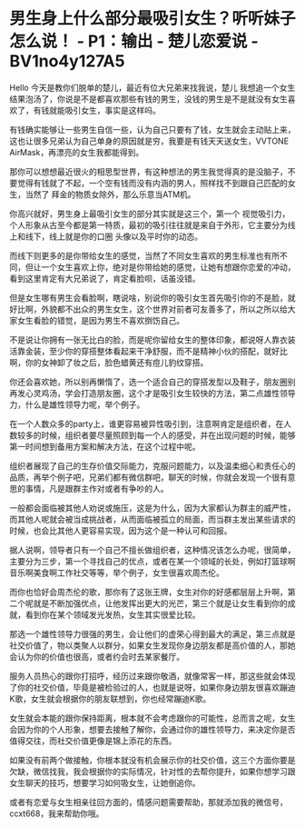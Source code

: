 # 男生身上什么部分最吸引女生？听听妹子怎么说！ - P1：输出 - 楚儿恋爱说 - BV1no4y127A5

Hello 今天是教你们脱单的楚儿，最近有位大兄弟来找我说，楚儿 我想追一个女生结果泡汤了，你说是不是都喜欢那些有钱的男生，没钱的男生是不是就没有女生喜欢了，有钱就能吸引女生，事实是这样吗。

有钱确实能够让一些男生自信一些，认为自己只要有了钱，女生就会主动贴上来，这也让很多兄弟认为自己单身的原因就是穷，我要是有钱天天送女生，VVTONE AirMask，再漂亮的女生我都能得到。

那你可以想想最近很火的相思型世界，有这种想法的男生我觉得真的是没脑子，不要觉得有钱就了不起，一个空有钱而没有内涵的男人，照样找不到跟自己匹配的女生，当然了 拜金的物质女除外，那么乐意当ATM机。

你高兴就好，男生身上最吸引女生的部分其实就是这三个，第一个 视觉吸引力，个人形象从古至今都是第一特质，最初的吸引往往就是来自于外形，它主要分为线上和线下，线上就是你的口圈 头像以及平时你的动态。

而线下则更多的是你带给女生的感觉，当然了不同女生喜欢的男生标准也有所不同，但让一个女生喜欢上你，绝对是你带给她的感觉，让她有想跟你恋爱的冲动，看到这里肯定有大兄弟说了，肯定看脸呗，话虽没错。

但是女生哪有男生会看脸啊，瞎说啥，别说你的吸引女生首先吸引你的不是脸，就好比啊，外貌都不出众的男生女生，这个世界对前者可友善多了，所以之所以给大家女生看脸的错觉，是因为男生不喜欢捯饬自己。

不是说让你拥有一张无比白的脸，而是呢你留给女生的整体印象，都说呀人靠衣装活靠金装，至少你的穿搭整体看起来干净舒服，而不是精神小伙的搭配，就好比啊，你的女神卸了妆之后，脸色蜡黄还有痘儿豹纹穿搭。

你还会喜欢她，所以别再懒惰了，选一个适合自己的穿搭发型以及鞋子，朋友圈别再发心灵鸡汤，学会打造朋友圈，这个才是吸引女生较快的方法，第二点雄性领导力，什么是雄性领导力呢，举个例子。

在一个人数众多的party上，谁更容易被异性吸引到，注意啊肯定是组织者，在人数较多的时候，组织者要尽量照顾到每一个人的感受，并在出现问题的时候，能够第一时间想到备用方案和解决方法，在这个过程中呢。

组织者展现了自己的生存价值交际能力，克服问题能力，以及温柔细心和责任心的品质，再举个例子吧，兄弟们都有微信群吧，聊天的时候，你就会发现一个很有意思的事情，凡是跟群主作对或者有争吵的人。

一般都会面临被其他人劝说或施压，这是为什么，因为大家都认为群主的威严性，而其他人呢就会被当成挑战者，从而面临被孤立的局面，而当群主发出某些请求的时候，也会比其他人更容易实现，因为这个是一种认可和回报。

据人说啊，领导者只有一个自己不擅长做组织者，这种情况该怎么办呢，很简单，主要分为三步，第一个寻找自己的优点，或者在某一个领域的长处，例如打篮球啊音乐啊美食啊工作社交等等，举个例子，女生很喜欢周杰伦。

而你也恰好会周杰伦的歌，那你有了这张王牌，女生对你的好感都层层上升啊，第二个呢就是不断加强优点，让他发挥出更大的光芒，第三个就是让女生看到你的成就，看到你在某个领域发光发热，女生其实很爱比较。

那选一个雄性领导力很强的男生，会让他们的虚荣心得到最大的满足，第三点就是社交价值了，物以类聚人以群分，如果女生发现你身边朋友都是高价值的人，那她会认为你的价值也很高，或者约会时去某家餐厅。

服务人员热心的跟你打招呼，经历过来跟你敬酒，就像常客一样，那这些就会体现了你的社交价值，毕竟是被检验过的人，也就是说呀，如果你身边朋友很喜欢蹦迪K歌，女生就会根据你的朋友联想到，你也经常蹦迪K歌。

女生就会本能的跟你保持距离，根本就不会考虑跟你的可能性，总而言之呢，女生会因为你的个人形象，想要去接触了解你，会通过你的雄性领导力，来决定你是否值得交往，而社交价值更像是锦上添花的东西。

如果没有前两个做接触，你根本就没有机会展示你的社交价值，这三个方面你要是欠缺，微信找我，我会根据你的实际情况，针对性的去帮你提升，如果你想学习跟女生聊天的技巧，想要学习如何吸女生，让她倒追你。

或者有恋爱与女生相亲往回方面的，情感问题需要帮助，那就添加我的微信号，ccxt668，我来帮助你哦。